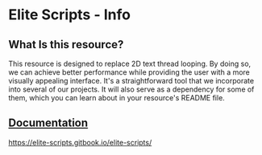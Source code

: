 # Elite Scripts - Info

## What Is this resource?
This resource is designed to replace 2D text thread looping. By doing so, we can achieve better performance while providing the user with a more visually appealing interface. It's a straightforward tool that we incorporate into several of our projects. It will also serve as a dependency for some of them, which you can learn about in your resource's README file.

## [Documentation](https://elite-scripts.gitbook.io/elite-scripts/)
https://elite-scripts.gitbook.io/elite-scripts/
